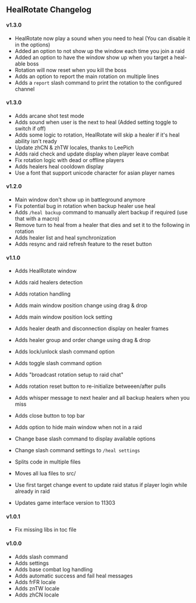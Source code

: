 ## HealRotate Changelog

#### v1.3.0

- HealRotate now play a sound when you need to heal (You can disable it in the options)
- Added an option to not show up the window each time you join a raid
- Added an option to have the window show up when you target a heal-able boss
- Rotation will now reset when you kill the boss
- Adds an option to report the main rotation on multiple lines
- Adds a `report` slash command to print the rotation to the configured channel

#### v1.3.0

- Adds arcane shot test mode
- Adds sound when user is the next to heal (Added setting toggle to switch if off)
- Adds some logic to rotation, HealRotate will skip a healer if it's heal ability isn't ready
- Update zhCN & zhTW locales, thanks to LeePich
- Adds raid check and update display when player leave combat
- Fix rotation logic with dead or offline players
- Adds healers heal cooldown display
- Use a font that support unicode character for asian player names

#### v1.2.0

- Main window don't show up in battleground anymore
- Fix potential bug in rotation when backup healer use heal
- Adds `/heal backup` command to manually alert backup if required (use that with a macro)
- Remove turn to heal from a healer that dies and set it to the following in rotation
- Adds healer list and heal synchronization
- Adds resync and raid refresh feature to the reset button

#### v1.1.0

- Adds HealRotate window
- Adds raid healers detection
- Adds rotation handling
- Adds main window position change using drag & drop
- Adds main window position lock setting
- Adds healer death and disconnection display on healer frames
- Adds healer group and order change using drag & drop
- Adds lock/unlock slash command option
- Adds toggle slash command option
- Adds "broadcast rotation setup to raid chat"
- Adds rotation reset button to re-initialize betweeen/after pulls
- Adds whisper message to next healer and all backup healers when you miss
- Adds close button to top bar
- Adds option to hide main window when not in a raid

- Change base slash command to display available options
- Change slash command settings to `/heal settings`

- Splits code in multiple files
- Moves all lua files to src/
- Use first target change event to update raid status if player login while already in raid
- Updates game interface version to 11303

#### v1.0.1

- Fix missing libs in toc file

#### v1.0.0

- Adds slash command
- Adds settings
- Adds base combat log handling
- Adds automatic success and fail heal messages
- Adds frFR locale
- Adds znTW locale
- Adds zhCN locale
